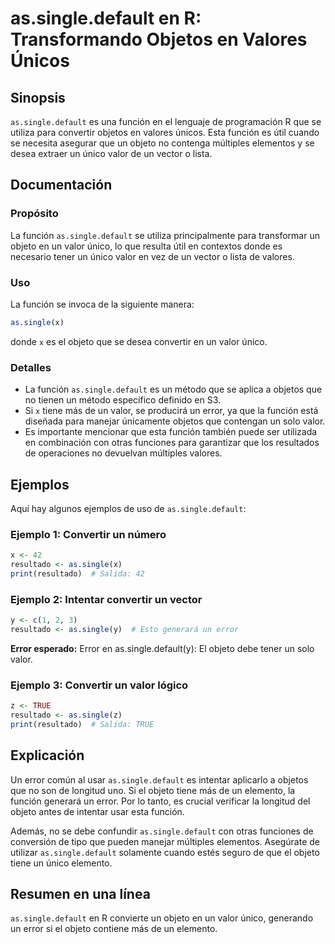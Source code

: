 <!--
Meta Description: # as.single.default en R: Transformando Objetos en Valores Únicos ## Sinopsis `as.single.default` es una función en el lenguaje de programación R que ...
Meta Keywords: single, que, default, función, objeto
-->

# as.single.default en R: Transformando Objetos en Valores Únicos

## Sinopsis
`as.single.default` es una función en el lenguaje de programación R que se utiliza para convertir objetos en valores únicos. Esta función es útil cuando se necesita asegurar que un objeto no contenga múltiples elementos y se desea extraer un único valor de un vector o lista.

## Documentación
### Propósito
La función `as.single.default` se utiliza principalmente para transformar un objeto en un valor único, lo que resulta útil en contextos donde es necesario tener un único valor en vez de un vector o lista de valores.

### Uso
La función se invoca de la siguiente manera:

```R
as.single(x)
```

donde `x` es el objeto que se desea convertir en un valor único.

### Detalles
- La función `as.single.default` es un método que se aplica a objetos que no tienen un método específico definido en S3. 
- Si `x` tiene más de un valor, se producirá un error, ya que la función está diseñada para manejar únicamente objetos que contengan un solo valor.
- Es importante mencionar que esta función también puede ser utilizada en combinación con otras funciones para garantizar que los resultados de operaciones no devuelvan múltiples valores.

## Ejemplos
Aquí hay algunos ejemplos de uso de `as.single.default`:

### Ejemplo 1: Convertir un número
```R
x <- 42
resultado <- as.single(x)
print(resultado)  # Salida: 42
```

### Ejemplo 2: Intentar convertir un vector
```R
y <- c(1, 2, 3)
resultado <- as.single(y)  # Esto generará un error
```
**Error esperado:** Error en as.single.default(y): El objeto debe tener un solo valor.

### Ejemplo 3: Convertir un valor lógico
```R
z <- TRUE
resultado <- as.single(z)
print(resultado)  # Salida: TRUE
```

## Explicación
Un error común al usar `as.single.default` es intentar aplicarlo a objetos que no son de longitud uno. Si el objeto tiene más de un elemento, la función generará un error. Por lo tanto, es crucial verificar la longitud del objeto antes de intentar usar esta función.

Además, no se debe confundir `as.single.default` con otras funciones de conversión de tipo que pueden manejar múltiples elementos. Asegúrate de utilizar `as.single.default` solamente cuando estés seguro de que el objeto tiene un único elemento.

## Resumen en una línea
`as.single.default` en R convierte un objeto en un valor único, generando un error si el objeto contiene más de un elemento.
